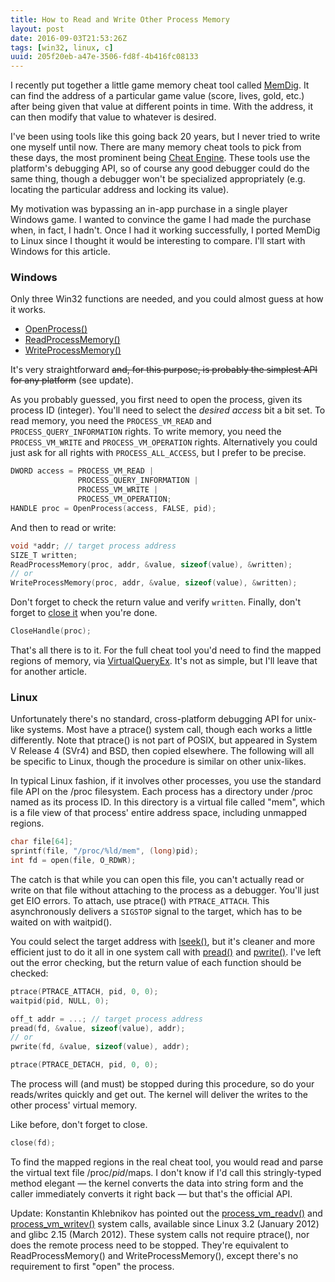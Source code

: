 ```yaml
---
title: How to Read and Write Other Process Memory
layout: post
date: 2016-09-03T21:53:26Z
tags: [win32, linux, c]
uuid: 205f20eb-a47e-3506-fd8f-4b416fc08133
---
```


I recently put together a little game memory cheat tool called
[MemDig][memdig]. It can find the address of a particular game value
(score, lives, gold, etc.) after being given that value at different
points in time. With the address, it can then modify that value to
whatever is desired.

I've been using tools like this going back 20 years, but I never tried
to write one myself until now. There are many memory cheat tools to
pick from these days, the most prominent being [Cheat Engine][ce].
These tools use the platform's debugging API, so of course any good
debugger could do the same thing, though a debugger won't be
specialized appropriately (e.g. locating the particular address and
locking its value).

My motivation was bypassing an in-app purchase in a single player
Windows game. I wanted to convince the game I had made the purchase
when, in fact, I hadn't. Once I had it working successfully, I ported
MemDig to Linux since I thought it would be interesting to compare.
I'll start with Windows for this article.

### Windows

Only three Win32 functions are needed, and you could almost guess at
how it works.

* [OpenProcess()][msopen]
* [ReadProcessMemory()][msread]
* [WriteProcessMemory()][mswrite]

It's very straightforward <s>and, for this purpose, is probably the
simplest API for any platform</s> (see update).

As you probably guessed, you first need to open the process, given its
process ID (integer). You'll need to select the *desired access* bit a
bit set. To read memory, you need the `PROCESS_VM_READ` and
`PROCESS_QUERY_INFORMATION` rights. To write memory, you need the
`PROCESS_VM_WRITE` and `PROCESS_VM_OPERATION` rights. Alternatively
you could just ask for all rights with `PROCESS_ALL_ACCESS`, but I
prefer to be precise.

~~~c
DWORD access = PROCESS_VM_READ |
               PROCESS_QUERY_INFORMATION |
               PROCESS_VM_WRITE |
               PROCESS_VM_OPERATION;
HANDLE proc = OpenProcess(access, FALSE, pid);
~~~

And then to read or write:

~~~c
void *addr; // target process address
SIZE_T written;
ReadProcessMemory(proc, addr, &value, sizeof(value), &written);
// or
WriteProcessMemory(proc, addr, &value, sizeof(value), &written);
~~~

Don't forget to check the return value and verify `written`. Finally,
don't forget to [close it][msclose] when you're done.

~~~c
CloseHandle(proc);
~~~

That's all there is to it. For the full cheat tool you'd need to find
the mapped regions of memory, via [VirtualQueryEx][msquery]. It's not
as simple, but I'll leave that for another article.

### Linux

Unfortunately there's no standard, cross-platform debugging API for
unix-like systems. Most have a ptrace() system call, though each works
a little differently. Note that ptrace() is not part of POSIX, but
appeared in System V Release 4 (SVr4) and BSD, then copied elsewhere.
The following will all be specific to Linux, though the procedure is
similar on other unix-likes.

In typical Linux fashion, if it involves other processes, you use the
standard file API on the /proc filesystem. Each process has a
directory under /proc named as its process ID. In this directory is a
virtual file called "mem", which is a file view of that process'
entire address space, including unmapped regions.

~~~c
char file[64];
sprintf(file, "/proc/%ld/mem", (long)pid);
int fd = open(file, O_RDWR);
~~~

The catch is that while you can open this file, you can't actually
read or write on that file without attaching to the process as a
debugger. You'll just get EIO errors. To attach, use ptrace() with
`PTRACE_ATTACH`. This asynchronously delivers a `SIGSTOP` signal to
the target, which has to be waited on with waitpid().

You could select the target address with [lseek()][lseek], but it's
cleaner and more efficient just to do it all in one system call with
[pread()][pread] and [pwrite()][pwrite]. I've left out the error
checking, but the return value of each function should be checked:

~~~c
ptrace(PTRACE_ATTACH, pid, 0, 0);
waitpid(pid, NULL, 0);

off_t addr = ...; // target process address
pread(fd, &value, sizeof(value), addr);
// or
pwrite(fd, &value, sizeof(value), addr);

ptrace(PTRACE_DETACH, pid, 0, 0);
~~~

The process will (and must) be stopped during this procedure, so do
your reads/writes quickly and get out. The kernel will deliver the
writes to the other process' virtual memory.

Like before, don't forget to close.

~~~c
close(fd);
~~~

To find the mapped regions in the real cheat tool, you would read and
parse the virtual text file /proc/*pid*/maps. I don't know if I'd call
this stringly-typed method elegant — the kernel converts the data into
string form and the caller immediately converts it right back — but
that's the official API.

Update: Konstantin Khlebnikov has pointed out the
[process\_vm\_readv()][readv] and [process\_vm\_writev()][writev]
system calls, available since Linux 3.2 (January 2012) and glibc 2.15
(March 2012). These system calls not require ptrace(), nor does the
remote process need to be stopped. They're equivalent to
ReadProcessMemory() and WriteProcessMemory(), except there's no
requirement to first "open" the process.


[memdig]: https://github.com/skeeto/memdig
[ce]: http://www.cheatengine.org/
[msopen]: https://msdn.microsoft.com/en-us/library/windows/desktop/ms684320
[mswrite]: https://msdn.microsoft.com/en-us/library/windows/desktop/ms681674
[msread]: https://msdn.microsoft.com/en-us/library/windows/desktop/ms680553
[msclose]: https://msdn.microsoft.com/en-us/library/windows/desktop/ms724211
[msquery]: https://msdn.microsoft.com/en-us/library/windows/desktop/aa366907
[ptrace]: http://man7.org/linux/man-pages/man2/ptrace.2.html
[pread]: http://pubs.opengroup.org/onlinepubs/9699919799/functions/read.html
[pwrite]: http://pubs.opengroup.org/onlinepubs/9699919799/functions/write.html
[lseek]: http://pubs.opengroup.org/onlinepubs/9699919799/functions/lseek.html
[readv]: http://man7.org/linux/man-pages/man2/process_vm_readv.2.html
[writev]: http://man7.org/linux/man-pages/man2/process_vm_writev.2.html
